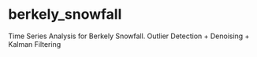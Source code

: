 # berkely_snowfall
Time Series Analysis for Berkely Snowfall.  Outlier Detection + Denoising + Kalman Filtering
